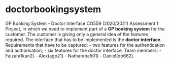 # doctorbookingsystem
GP Booking System - Doctor Interface CO559 (2020/2021) Assessment 1 Project, in which we need to implement part of a **GP booking system** for the customer. The customer is giving only a general idea of the features required. The interface that has to be implemented is the **doctor interface**. Requirements that have to be captured: - two features for the authentication and authorisation, - six features for the doctor interface. Team members: - Faizah(fkan2) - Alex(agp21) - Nathan(na501) - Daniel(db662).
